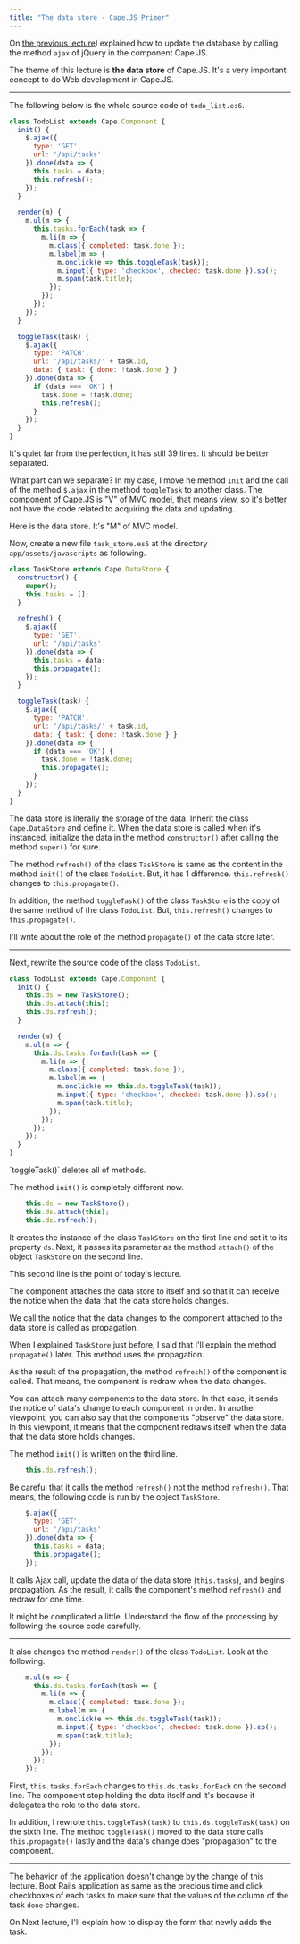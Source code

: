 ```yaml
---
title: "The data store - Cape.JS Primer"
---
```


On [the previous lecture](../09_updating_the_data_with_ajax)I explained how to update the database by calling the method `ajax` of jQuery in the component Cape.JS.

The theme of this lecture is **the data store** of Cape.JS. It's a very important concept to do Web development in Cape.JS.

----

The following below is the whole source code of `todo_list.es6`.

```javascript
class TodoList extends Cape.Component {
  init() {
    $.ajax({
      type: 'GET',
      url: '/api/tasks'
    }).done(data => {
      this.tasks = data;
      this.refresh();
    });
  }

  render(m) {
    m.ul(m => {
      this.tasks.forEach(task => {
        m.li(m => {
          m.class({ completed: task.done });
          m.label(m => {
            m.onclick(e => this.toggleTask(task));
            m.input({ type: 'checkbox', checked: task.done }).sp();
            m.span(task.title);
          });
        });
      });
    });
  }

  toggleTask(task) {
    $.ajax({
      type: 'PATCH',
      url: '/api/tasks/' + task.id,
      data: { task: { done: !task.done } }
    }).done(data => {
      if (data === 'OK') {
        task.done = !task.done;
        this.refresh();
      }
    });
  }
}
```

It's quiet far from the perfection, it has still 39 lines. It should be better separated.

What part can we separate? In my case, I move he method `init` and the call of the method `$.ajax` in the method `toggleTask` to another class. The component of Cape.JS is "V" of MVC model, that means view, so it's better not have the code related to acquiring the data and updating.

Here is the data store. It's "M" of MVC model.

Now, create a new file `task_store.es6` at the directory `app/assets/javascripts` as following.

```javascript
class TaskStore extends Cape.DataStore {
  constructor() {
    super();
    this.tasks = [];
  }

  refresh() {
    $.ajax({
      type: 'GET',
      url: '/api/tasks'
    }).done(data => {
      this.tasks = data;
      this.propagate();
    });
  }

  toggleTask(task) {
    $.ajax({
      type: 'PATCH',
      url: '/api/tasks/' + task.id,
      data: { task: { done: !task.done } }
    }).done(data => {
      if (data === 'OK') {
        task.done = !task.done;
        this.propagate();
      }
    });
  }
}
```

The data store is literally the storage of the data. Inherit the class `Cape.DataStore` and define it. When the data store is called when it's instanced, initialize the data in the method `constructor()` after calling the method `super()` for sure.

The method `refresh()` of the class `TaskStore` is same as the content in the method `init()` of the class `TodoList`. But, it has 1 difference. `this.refresh()` changes to `this.propagate()`.

In addition, the method `toggleTask()` of the class `TaskStore` is the copy of the same method of the class `TodoList`. But, `this.refresh()` changes to `this.propagate()`.

I'll write about the role of the method `propagate()` of the data store later.

----

Next, rewrite the source code of the class `TodoList`.

```javascript
class TodoList extends Cape.Component {
  init() {
    this.ds = new TaskStore();
    this.ds.attach(this);
    this.ds.refresh();
  }

  render(m) {
    m.ul(m => {
      this.ds.tasks.forEach(task => {
        m.li(m => {
          m.class({ completed: task.done });
          m.label(m => {
            m.onclick(e => this.ds.toggleTask(task));
            m.input({ type: 'checkbox', checked: task.done }).sp();
            m.span(task.title);
          });
        });
      });
    });
  }
}
```

<div class="note">
`toggleTask()` deletes all of methods.
</div>

The method `init()` is completely different now.

```javascript
    this.ds = new TaskStore();
    this.ds.attach(this);
    this.ds.refresh();
```

It creates the instance of the class `TaskStore` on the first line and set it to its property `ds`. Next, it passes its parameter as the method `attach()` of the object `TaskStore` on the second line.

This second line is the point of today's lecture.

The component attaches the data store to itself and so that it can receive the notice when the data that the data store holds changes.

We call the notice that the data changes to the component attached to the data store is called as propagation.

When I explained `TaskStore` just before, I said that I'll explain the method `propagate()` later. This method uses the propagation.

As the result of the propagation, the method `refresh()` of the component is called. That means, the component is redraw when the data changes.

<div class="note">
You can attach many components to the data store. In that case, it sends the notice of data's change to each component in order. In another viewpoint, you can also say that the components "observe" the data store. In this viewpoint, it means that the component redraws itself when the data that the data store holds changes.
</div>

The method `init()` is written on the third line.

```javascript
    this.ds.refresh();
```

Be careful that it calls the method `refresh()` not the method `refresh()`. That means, the following code is run by the object `TaskStore`.

```javascript
    $.ajax({
      type: 'GET',
      url: '/api/tasks'
    }).done(data => {
      this.tasks = data;
      this.propagate();
    });
```

It calls Ajax call, update the data of the data store (`this.tasks`), and begins propagation. As the result, it calls the component's method `refresh()` and redraw for one time.

It might be complicated a little. Understand the flow of the processing by following the source code carefully.

----

It also changes the method `render()` of the class `TodoList`. Look at the following.

```javascript
    m.ul(m => {
      this.ds.tasks.forEach(task => {
        m.li(m => {
          m.class({ completed: task.done });
          m.label(m => {
            m.onclick(e => this.ds.toggleTask(task));
            m.input({ type: 'checkbox', checked: task.done }).sp();
            m.span(task.title);
          });
        });
      });
    });
```

First, `this.tasks.forEach` changes to `this.ds.tasks.forEach` on the second line. The component stop holding the data itself and it's because it delegates the role to the data store.

In addition, I rewrote `this.toggleTask(task)` to `this.ds.toggleTask(task)` on the sixth line. The method `toggleTask()` moved to the data store calls `this.propagate()` lastly and the data's change does "propagation" to the component.

----

The behavior of the application doesn't change by the change of this lecture. Boot Rails application as same as the precious time and click checkboxes of each tasks to make sure that the values of the column of the task `done` changes.

On Next lecture, I'll explain how to display the form that newly adds the task.
